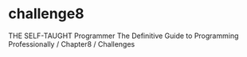 # challenge8
THE SELF-TAUGHT Programmer The Definitive Guide to Programming Professionally / Chapter8 / Challenges
